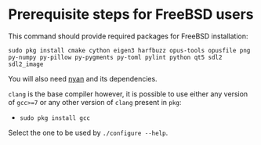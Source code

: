 # Prerequisite steps for FreeBSD users

This command should provide required packages for FreeBSD installation:

`sudo pkg install cmake cython eigen3 harfbuzz opus-tools opusfile png py-numpy py-pillow py-pygments py-toml pylint python qt5 sdl2 sdl2_image`

You will also need [nyan](https://github.com/SFTtech/nyan/blob/master/doc/building.md) and its dependencies.

`clang` is the base compiler however, it is possible to use either any version of `gcc>=7` or any other version of `clang` present in `pkg`:
 - `sudo pkg install gcc`

Select the one to be used by `./configure --help`.
